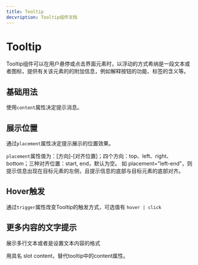 ```yaml
---
title: Tooltip
decvription: Tooltip组件文档
---
```


# Tooltip
Tooltip组件可以在用户悬停或点击界面元素时，以浮动的方式希纳是一段文本或者图标，提供有关该元素的的附加信息，例如解释按钮的功能、标签的含义等。


## 基础用法



使用`content`属性决定提示消息。
<preview path="../demo/Tooltip/Basic.vue" title="基础用法" description="Tooltip 组件的基础用法"></preview>

## 展示位置
通过`placement`属性决定提示展示的位置效果。

`placement`属性值为：[方向]-[对齐位置]；四个方向：top、left、right、bottom；三种对齐位置：start, end，默认为空。 如 placement="left-end"，则提示信息出现在目标元素的左侧，且提示信息的底部与目标元素的底部对齐。
<preview path="../demo/Tooltip/Placement.vue" title="Hover触发" description="Hover触发Tooltip的显示"></preview>

## Hover触发
通过`trigger`属性改变Tooltip的触发方式，可选值有 `hover | click`
<preview path="../demo/Tooltip/Trigger.vue" title="Hover触发" description="Hover触发Tooltip的显示"></preview>

## 更多内容的文字提示

展示多行文本或者是设置文本内容的格式

用具名 slot content，替代tooltip中的content属性。

<preview path="../demo/Tooltip/Content.vue" title="Hover触发" description="Hover触发Tooltip的显示"></preview>
